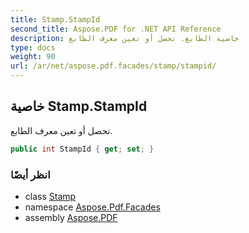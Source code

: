 ```yaml
---
title: Stamp.StampId
second_title: Aspose.PDF for .NET API Reference
description: خاصية الطابع. تحصل أو تعين معرف الطابع
type: docs
weight: 90
url: /ar/net/aspose.pdf.facades/stamp/stampid/
---
```

## خاصية Stamp.StampId

تحصل أو تعين معرف الطابع.

```csharp
public int StampId { get; set; }
```

### انظر أيضًا

* class [Stamp](../)
* namespace [Aspose.Pdf.Facades](../../../aspose.pdf.facades/)
* assembly [Aspose.PDF](../../../)